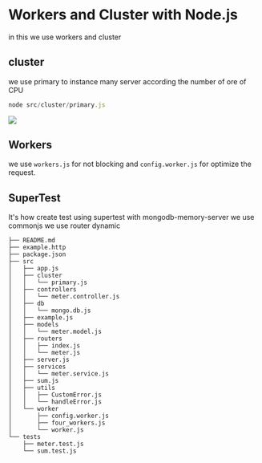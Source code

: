 # Workers and Cluster with Node.js

in this we use workers and cluster

## cluster

we use primary to instance many server according the number of ore of CPU

```js
node src/cluster/primary.js                                         
```

[![](https://mermaid.ink/img/pako:eNqFjrEOwjAMRH_F8gRSiwRsHZBAhR-ACdLBag20kKRyUhAi_XcCiAUGbrLvnq27Y2krxgz3Z3stjyQeNrkyEDXfmVYXkKaz4HwMAiwGrdSa5DZq3PANLV55aYVhHCDfOZYLC5j4tHHFDzMJsPzHTAOsvhhMULNoqqvY9P68UOiPrFlhFseK5KRQmT5y1Hm7vpkSMy8dJ9i1FXnOazoIacz2dHbRbclsrf3s_QOqrVaW?type=png)](https://mermaid.live/edit#pako:eNqFjrEOwjAMRH_F8gRSiwRsHZBAhR-ACdLBag20kKRyUhAi_XcCiAUGbrLvnq27Y2krxgz3Z3stjyQeNrkyEDXfmVYXkKaz4HwMAiwGrdSa5DZq3PANLV55aYVhHCDfOZYLC5j4tHHFDzMJsPzHTAOsvhhMULNoqqvY9P68UOiPrFlhFseK5KRQmT5y1Hm7vpkSMy8dJ9i1FXnOazoIacz2dHbRbclsrf3s_QOqrVaW)

## Workers

we use `workers.js` for not blocking and `config.worker.js` for optimize the request.

## SuperTest

It's how create test using supertest with mongodb-memory-server
we use commonjs
we use router dynamic

```dir
├── README.md
├── example.http
├── package.json
├── src
│   ├── app.js
│   ├── cluster
│   │   └── primary.js
│   ├── controllers
│   │   └── meter.controller.js
│   ├── db
│   │   └── mongo.db.js
│   ├── example.js
│   ├── models
│   │   └── meter.model.js
│   ├── routers
│   │   ├── index.js
│   │   └── meter.js
│   ├── server.js
│   ├── services
│   │   └── meter.service.js
│   ├── sum.js
│   ├── utils
│   │   ├── CustomError.js
│   │   └── handleError.js
│   └── worker
│       ├── config.worker.js
│       ├── four_workers.js
│       └── worker.js
└── tests
    ├── meter.test.js
    └── sum.test.js
```

